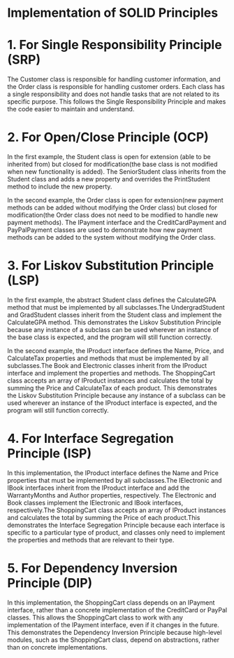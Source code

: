 
# Implementation of SOLID Principles

# 1. For Single Responsibility Principle (SRP) 
The Customer class is responsible for handling customer information, and the Order class is responsible for handling customer orders. Each class has a single responsibility and does not handle tasks that are not related to its specific purpose. This follows the Single Responsibility Principle and makes the code easier to maintain and understand.

# 2. For Open/Close Principle (OCP)
In the first example, the Student class is open for extension (able to be inherited from) but closed for modification(the base class is not modified when new functionality is added). The SeniorStudent class inherits from the Student class and adds a new property and overrides the PrintStudent method to include the new property.

In the second example, the Order class is open for extension(new payment methods can be added without modifying the Order class) but closed for modification(the Order class does not need to be modified to handle new payment methods). The IPayment interface and the CreditCardPayment and PayPalPayment classes are used to demonstrate how new payment methods can be added to the system without modifying the Order class.

# 3. For Liskov Substitution Principle (LSP)
In the first example, the abstract Student class defines the CalculateGPA method that must be implemented by all subclasses.The UndergradStudent and GradStudent classes inherit from the Student class and implement the CalculateGPA method. This demonstrates the Liskov Substitution Principle because any instance of a subclass can be used wherever an instance of the base class is expected, and the program will still function correctly.

In the second example, the IProduct interface defines the Name, Price, and CalculateTax properties and methods that must be implemented by all subclasses.The Book and Electronic classes inherit from the IProduct interface and implement the properties and methods. The ShoppingCart class accepts an array of IProduct instances and calculates the total by summing the Price and CalculateTax of each product. This demonstrates the Liskov Substitution Principle because any instance of a subclass can be used wherever an instance of the IProduct interface is expected, and the program will still function correctly.

# 4. For Interface Segregation Principle (ISP)
In this implementation, the IProduct interface defines the Name and Price properties that must be implemented by all subclasses.The IElectronic and IBook interfaces inherit from the IProduct interface and add the WarrantyMonths and Author properties, respectively. The Electronic and Book classes implement the IElectronic and IBook interfaces, respectively.The ShoppingCart class accepts an array of IProduct instances and calculates the total by summing the Price of each product.This demonstrates the Interface Segregation Principle because each interface is specific to a particular type of product, and classes only need to implement the properties and methods that are relevant to their type.

# 5. For Dependency Inversion Principle (DIP)
In this implementation, the ShoppingCart class depends on an IPayment interface, rather than a concrete implementation of the CreditCard or PayPal classes. This allows the ShoppingCart class to work with any implementation of the IPayment interface, even if it changes in the future. This demonstrates the Dependency Inversion Principle because high-level modules, such as the ShoppingCart class, depend on abstractions, rather than on concrete implementations.
